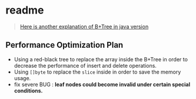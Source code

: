 # readme

> [Here is another explanation of B+Tree in java version](./java-code-with-explanation.md)

## Performance Optimization Plan

- Using a red-black tree to replace the array inside the B+Tree in order to decrease the performance of insert and delete operations.
- Using `[]byte` to replace the `slice` inside in order to save the memory usage.
- fix severe BUG : **leaf nodes could become invalid under certain special conditions.**
